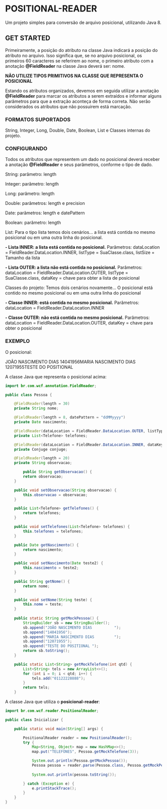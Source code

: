 # POSITIONAL-READER
Um projeto simples para conversão de arquivo posicional, utilizando Java 8.

## GET STARTED

Primeiramente, a posição do atributo na classe Java indicará a posição do atributo no arquivo. Isso significa que, se no arquivo posicional, os primeiros 60 caracteres se referirem ao nome, o primeiro atributo com a anotação <b>@FieldReader</b> na classe Java deverá ser: nome.
<p><b>NÃO UTILIZE TIPOS PRIMITIVOS NA CLASSE QUE REPRESENTA O POSICIONAL</b></p>
<p>Estando os atributos organizados, devemos em seguida utilizar a anotação <b>@FieldReader</b> para marcar os atributos a serem extraídos e informar alguns parâmetros para que a extração aconteça de forma correta. 
Não serão considerados os atributos que não possuirem está marcação.</p>

### FORMATOS SUPORTADOS

String, Integer, Long, Double, Date, Boolean, List e Classes internas do projeto.

### CONFIGURANDO

Todos os atributos que representem um dado no posicional deverá receber a anotação <b>@FieldReader</b> e seus parâmetros, conforme o tipo de dado.
<p>String: parâmetro: length</p>
<p>Integer: parâmetro: length</p>
<p>Long: parâmetro: length</p>
<p>Double: parâmetros: length e precision</p>
<p>Date: parâmetros: length e datePattern</p>
<p>Boolean: parâmetro: length</p>
<p>List: Para o tipo lista temos dois cenários... a lista está contida no mesmo posicional ou em uma outra linha do posicional.</p>
<p><b> - Lista INNER: a lista está contida no posicional.</b> Parâmetros: dataLocation = FieldReader.DataLocation.INNER, listType = SuaClasse.class, listSize = Tamanho da lista</p>
<p><b> - Lista OUTER: a lista não está contida no posicional.</b> Parâmetros: dataLocation = FieldReader.DataLocation.OUTER, listType = SuaClasse.class, dataKey = chave para obter a lista de posicional</p>
<p>Classes do projeto: Temos dois cenários novamente... O posicional está contido no mesmo posicional ou em uma outra linha do posicional</p>
<p><b> - Classe INNER: está contida no mesmo posicional.</b> Parâmetros: dataLocation = FieldReader.DataLocation.INNER</p>
<p><b> - Classe OUTER: não está contida no mesmo posicional.</b> Parâmetros: dataLocation = FieldReader.DataLocation.OUTER, dataKey = chave para obter o posicional</p>

### EXEMPLO
O posicional: 
<p>JOÃO NASCIMENTO DIAS          14041956MARIA NASCIMENTO DIAS         12071955TESTE DO POSITIONAL </p>

A classe Java que representa o posicional acima:
```java
import br.com.wcf.annotation.FieldReader;

public class Pessoa {

	@FieldReader(length = 30)
	private String nome;

	@FieldReader(length = 8, datePattern = "ddMMyyyy")
	private Date nascimento;

	@FieldReader(dataLocation = FieldReader.DataLocation.OUTER, listType = Telefone.class, dataKey = "TELEFONES")
	private List<Telefone> telefones;

	@FieldReader(dataLocation = FieldReader.DataLocation.INNER, dataKey = "CONJUGE")
	private Conjuge conjuge;

	@FieldReader(length = 20)
	private String observacao;

        public String getObservacao() {
		return observacao;
	}

	public void setObservacao(String observacao) {
		this.observacao = observacao;
	}

	public List<Telefone> getTelefones() {
		return telefones;
	}

	public void setTelefones(List<Telefone> telefones) {
		this.telefones = telefones;
	}

	public Date getNascimento() {
		return nascimento;
	}

	public void setNascimento(Date teste2) {
		this.nascimento = teste2;
	}

	public String getNome() {
		return nome;
	}

	public void setNome(String teste) {
		this.nome = teste;
	}
	
	public static String getMockPessoa() {
		StringBuilder sb = new StringBuilder();
		sb.append("JOÃO NASCIMENTO DIAS          ");
		sb.append("14041956");
		sb.append("MARIA NASCIMENTO DIAS         ");
		sb.append("12071955");
		sb.append("TESTE DO POSITIONAL ");
		return sb.toString();
	}

	public static List<String> getMockTelefone(int qtd) {
		List<String> tels = new ArrayList<>();
		for (int i = 0; i < qtd; i++) {
			tels.add("01122228888");
		}
		return tels;
	}
```
A classe Java que utiliza o <b>posicional-reader</b>:

```java
import br.com.wcf.reader.PositionalReader;

public class Inicializar {

	public static void main(String[] args) {

		PositionalReader reader = new PositionalReader();
		try {
			Map<String, Object> map = new HashMap<>();
			map.put("TELEFONES", Pessoa.getMockTelefone(3));

			System.out.println(Pessoa.getMockPessoa());
			Pessoa pessoa = reader.parse(Pessoa.class, Pessoa.getMockPessoa(), map);
			
			System.out.println(pessoa.toString());

		} catch (Exception e) {
			e.printStackTrace();
		}
	}
}
```
